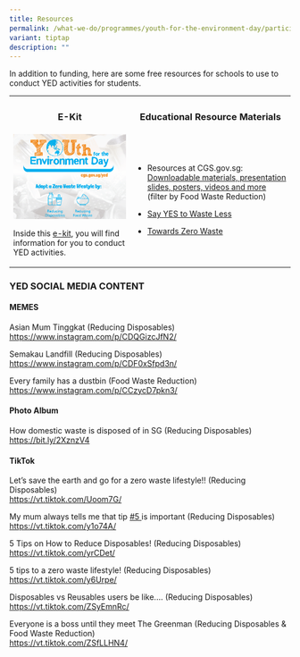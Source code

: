```yaml
---
title: Resources
permalink: /what-we-do/programmes/youth-for-the-environment-day/participate/resources/
variant: tiptap
description: ""
---
```

<p>In addition to funding, here are some free resources for schools to use
to conduct YED activities for students.</p>
<table style="minWidth: 50px">
<colgroup>
<col>
<col>
</colgroup>
<tbody>
<tr>
<th rowspan="1" colspan="1">
<h3>E-Kit</h3>
</th>
<th rowspan="1" colspan="1">
<h3>Educational Resource Materials</h3>
</th>
</tr>
<tr>
<td rowspan="1" colspan="1">
<div class="isomer-image-wrapper">
<img style="width: 100%" height="auto" width="100%" alt="Youth Environment Day" src="/images/Programmes/download.png">
</div>
<p>Inside this <a href="/files/Programmes/yed2020_design_concepts_16072020.pdf" rel="noopener noreferrer nofollow" target="_blank">e-kit</a>,
you will find information for you to conduct YED activities.</p>
</td>
<td rowspan="1" colspan="1">
<ul data-tight="true" class="tight">
<li>
<p>Resources at CGS.gov.sg: <a href="/resources" rel="noopener noreferrer nofollow" target="_blank">Downloadable materials, presentation slides, posters, videos and more</a> (filter
by Food Waste Reduction)</p>
</li>
<li>
<p><a href="/what-we-do/towardszerowaste/sayyes/resourcespage" rel="noopener noreferrer nofollow" target="_blank">Say YES to Waste Less</a>
</p>
</li>
<li>
<p><a href="https://www.towardszerowaste.gov.sg/resources" rel="noopener noreferrer nofollow" target="_blank">Towards Zero Waste</a>
</p>
</li>
</ul>
</td>
</tr>
</tbody>
</table>
<h3>YED SOCIAL MEDIA CONTENT</h3>
<h4>MEMES</h4>
<p>Asian Mum Tinggkat (Reducing Disposables)
<br><a href="https://www.instagram.com/p/CDQGizcJfN2/" rel="noopener noreferrer nofollow" target="_blank">https://www.instagram.com/p/CDQGizcJfN2/</a>
</p>
<p>Semakau Landfill (Reducing Disposables)
<br><a href="https://www.instagram.com/p/CDF0xSfpd3n/" rel="noopener noreferrer nofollow" target="_blank">https://www.instagram.com/p/CDF0xSfpd3n/</a>
</p>
<p>Every family has a dustbin (Food Waste Reduction)
<br><a href="https://www.instagram.com/p/CCzycD7pkn3/" rel="noopener noreferrer nofollow" target="_blank">https://www.instagram.com/p/CCzycD7pkn3/</a>
</p>
<h4>Photo Album</h4>
<p>How domestic waste is disposed of in SG (Reducing Disposables)
<br><a href="https://bit.ly/2XznzV4" rel="noopener noreferrer nofollow" target="_blank">https://bit.ly/2XznzV4</a>
</p>
<h4>TikTok</h4>
<p>Let’s save the earth and go for a zero waste lifestyle!! (Reducing Disposables)
<br><a href="https://vt.tiktok.com/Uoom7G/" rel="noopener noreferrer nofollow" target="_blank">https://vt.tiktok.com/Uoom7G/</a>
</p>
<p>My mum always tells me that tip <a href="https://www.tiktok.com/tag/5?_d=secCgsIARCbDRgBIAMoARI%2BCjwRPZuFDJbiLklvhqBriWEW3kiPsVBFZ5py6GE2fkHI8kUwFfD0a0wIq45FQM5yPkG9kUizAIPn2qJ5P%2FQaAA%3D%3D&amp;app=tiktok&amp;iid=6823404549865703169&amp;language=en&amp;mid=6733693538464287493&amp;preview_pb=0&amp;region=SG&amp;share_item_id=6853687339563191553&amp;timestamp=1595750212&amp;tt_from=copy&amp;u_code=0&amp;utm_campaign=client_share&amp;utm_medium=ios&amp;utm_source=copy&amp;source=h5_t" rel="noopener noreferrer nofollow" target="_blank">#5 </a>is
important (Reducing Disposables)
<br><a href="https://vt.tiktok.com/y1o74A/" rel="noopener noreferrer nofollow" target="_blank">https://vt.tiktok.com/y1o74A/</a>
</p>
<p>5 Tips on How to Reduce Disposables! (Reducing Disposables)
<br><a href="https://vt.tiktok.com/yrCDet/" rel="noopener noreferrer nofollow" target="_blank">https://vt.tiktok.com/yrCDet/</a>
</p>
<p>5 tips to a zero waste lifestyle! (Reducing Disposables)
<br><a href="https://vt.tiktok.com/y6Urpe/" rel="noopener noreferrer nofollow" target="_blank">https://vt.tiktok.com/y6Urpe/</a>
</p>
<p>Disposables vs Reusables users be like.... (Reducing Disposables)
<br><a href="https://vt.tiktok.com/ZSyEmnRc/" rel="noopener noreferrer nofollow" target="_blank">https://vt.tiktok.com/ZSyEmnRc/</a>
</p>
<p>Everyone is a boss until they meet The Greenman (Reducing Disposables
&amp; Food Waste Reduction)
<br><a href="https://vt.tiktok.com/ZSfLLHN4/" rel="noopener noreferrer nofollow" target="_blank">https://vt.tiktok.com/ZSfLLHN4/</a>
</p>